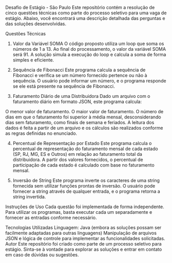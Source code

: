 Desafio de Estágio - São Paulo
Este repositório contém a resolução de cinco questões técnicas como parte do processo seletivo para uma vaga de estágio. Abaixo, você encontrará uma descrição detalhada das perguntas e das soluções desenvolvidas.

Questões Técnicas
1. Valor da Variável SOMA
O código proposto utiliza um loop que soma os números de 1 a 13. Ao final do processamento, o valor da variável SOMA será 91. A solução simula a execução do loop e calcula a soma de forma simples e eficiente.

2. Sequência de Fibonacci
Este programa calcula a sequência de Fibonacci e verifica se um número fornecido pertence ou não à sequência. O usuário pode informar um número, e o programa responde se ele está presente na sequência de Fibonacci.

3. Faturamento Diário de uma Distribuidora
Dado um arquivo com o faturamento diário em formato JSON, este programa calcula:

O menor valor de faturamento.
O maior valor de faturamento.
O número de dias em que o faturamento foi superior à média mensal, desconsiderando dias sem faturamento, como finais de semana e feriados.
A leitura dos dados é feita a partir de um arquivo e os cálculos são realizados conforme as regras definidas no enunciado.

4. Percentual de Representação por Estado
Este programa calcula o percentual de representação do faturamento mensal de cada estado (SP, RJ, MG, ES e Outros) em relação ao faturamento total da distribuidora. A partir dos valores fornecidos, o percentual de participação de cada estado é calculado com base no faturamento mensal.

5. Inversão de String
Este programa inverte os caracteres de uma string fornecida sem utilizar funções prontas de inversão. O usuário pode fornecer a string através de qualquer entrada, e o programa retorna a string invertida.

Instruções de Uso
Cada questão foi implementada de forma independente. Para utilizar os programas, basta executar cada um separadamente e fornecer as entradas conforme necessário.

Tecnologias Utilizadas
Linguagem: Java (embora as soluções possam ser facilmente adaptadas para outras linguagens)
Manipulação de arquivos JSON e lógica de controle para implementar as funcionalidades solicitadas.
Autor
Este repositório foi criado como parte de um processo seletivo para estágio. Sinta-se à vontade para explorar as soluções e entrar em contato em caso de dúvidas ou sugestões.
